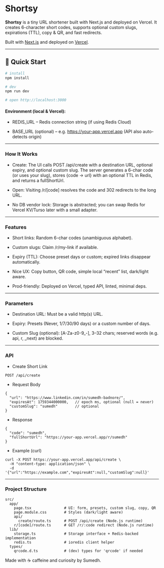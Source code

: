 # Shortsy

**Shortsy** is a tiny URL shortener built with Next.js and deployed on Vercel.
It creates 6-character short codes, supports optional custom slugs, expirations (TTL), copy & QR, and fast redirects.

Built with [Next.js](https://nextjs.org/) and deployed on [Vercel](https://vercel.com/).

---

## 🚀 Quick Start

```bash
# install
npm install

# dev
npm run dev

# open http://localhost:3000
```
#### Environment (local & Vercel):

- REDIS_URL – Redis connection string (if using Redis Cloud)

- BASE_URL (optional) – e.g. https://your-app.vercel.app
 (API also auto-detects origin)

---

### How It Works

- Create: The UI calls POST /api/create with a destination URL, optional expiry, and optional custom slug.
The server generates a 6-char code (or uses your slug), stores {code → url} with an optional TTL in Redis, and returns a fullShortUrl.

- Open: Visiting /r/[code] resolves the code and 302 redirects to the long URL.

- No DB vendor lock: Storage is abstracted; you can swap Redis for Vercel KV/Turso later with a small adapter.

---

### Features

- Short links: Random 6-char codes (unambiguous alphabet).

- Custom slugs: Claim /r/my-link if available.

- Expiry (TTL): Choose preset days or custom; expired links disappear automatically.

- Nice UX: Copy button, QR code, simple local “recent” list, dark/light aware.

- Prod-friendly: Deployed on Vercel, typed API, linted, minimal deps.

---

### Parameters

- Destination URL: Must be a valid http(s) URL.

- Expiry: Presets (Never, 1/7/30/90 days) or a custom number of days.

- Custom Slug (optional): [A-Za-z0-9_-], 3–32 chars; reserved words (e.g. api, r, _next) are blocked.

---

### API

- Create Short Link

```
POST /api/create
```

- Request Body

```
{
  "url": "https://www.linkedin.com/in/sumedh-badnore/",
  "expiresAt": 1759344000000,   // epoch ms, optional (null = never)
  "customSlug": "sumedh"        // optional
}
```

- Response

```
{
  "code": "sumedh",
  "fullShortUrl": "https://your-app.vercel.app/r/sumedh"
}
```

- Example (curl)

```
curl -X POST https://your-app.vercel.app/api/create \
  -H "content-type: application/json" \
  -d '{"url":"https://example.com","expiresAt":null,"customSlug":null}'
```

---

### Project Structure

```
src/
  app/
    page.tsx               # UI: form, presets, custom slug, copy, QR
    page.module.css        # Styles (dark/light aware)
    api/
      create/route.ts      # POST /api/create (Node.js runtime)
    r/[code]/route.ts      # GET /r/:code redirect (Node.js runtime)
  lib/
    storage.ts             # Storage interface + Redis-backed implementation
    redis.ts               # ioredis client helper
  types/
    qrcode.d.ts            # (dev) types for 'qrcode' if needed

```

Made with ☕ caffeine and curiosity by Sumedh.